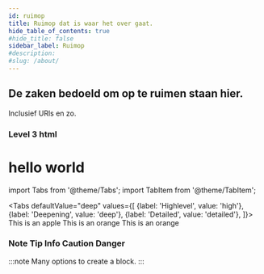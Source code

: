 ```yaml
---
id: ruimop
title: Ruimop dat is waar het over gaat. 
hide_table_of_contents: true
#hide_title: false
sidebar_label: Ruimop 
#description: 
#slug: /about/
---
```

## De zaken bedoeld om op te ruimen staan hier.
Inclusief URls en zo.

### Level 3 html
<h1>hello world </h1>

import Tabs from '@theme/Tabs';
import TabItem from '@theme/TabItem';

<Tabs
  defaultValue="deep"
  values={[
    {label: 'Highlevel', value: 'high'},
    {label: 'Deepening', value: 'deep'},
    {label: 'Detailed', value: 'detailed'},
  ]}>
  <TabItem value="high">This is an apple </TabItem>
  <TabItem value="deep">This is an orange </TabItem>
  <TabItem value="detailed">This is an orange </TabItem>
</Tabs>

### Note Tip Info Caution Danger
:::note Many options to create a block.
:::
